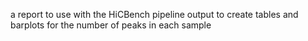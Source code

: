 a report to use with the HiCBench pipeline output to create tables and barplots for the number of peaks in each sample

